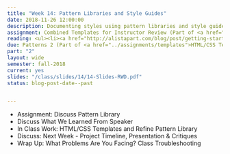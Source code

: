```yaml
---
title: "Week 14: Pattern Libraries and Style Guides"
date: 2018-11-26 12:00:00
description: Documenting styles using pattern libraries and style guides.  If time, briefly discuss content management systems, print stylesheets, CSS preprocessors, reset stylesheets and responsive email.
assignment: Combined Templates for Instructor Review (Part of <a href="../assignments/templates">HTML/CSS Templates + Patterns</a>) and <a href="../assignments/timeline-presentation">Project Hub, Pattern Library & Review Session</a>
reading: <ul><li><a href="http://alistapart.com/blog/post/getting-started-with-pattern-libraries">Getting Started with Pattern Libraries by Anna Debenham</a></li><li><a href="http://bradfrost.com/blog/post/style-guide-best-practices/">Style Guide Best Practices by Brad Frost</a></li><li><a href="http://www.smashingmagazine.com/2011/11/how-to-set-up-a-print-style-sheet/">For Reference - How to Set Up A Print Style Sheet by Christian Krammer</a></li></ul>
due: Patterns 2 (Part of <a href="../assignments/templates">HTML/CSS Templates + Patterns</a>)
part: "2"
layout: wide
semester: fall-2018
current: yes
slides: "/class/slides/14/14-Slides-RWD.pdf"
status: blog-post-date--past


---
```


* Assignment: Discuss Pattern Library
* Discuss What We Learned From Speaker
* In Class Work: HTML/CSS Templates and Refine Pattern Library
* Discuss:  Next Week - Project Timeline, Presentation & Critiques
* Wrap Up:  What Problems Are You Facing?  Class Troubleshooting

